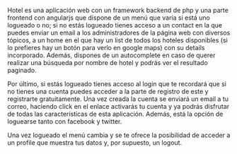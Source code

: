 Hotel es una aplicación web con un framework backend de php y una parte frontend con angularjs que dispone de un menú que varía si está uno logueado o no; si no estás logueado tienes acceso a un contact en la que puedes enviar un email a los administradores de la página web con diversos tópicos, a un home en el que hay un list de todos los hoteles disponibles (si lo prefieres hay un botón para verlo en google maps) con su details incorporado. Además, dispones de un autocomplete en caso de querer realizar una búsqueda por nombre de hotel y podrás ver el resultado paginado.

Por último, si estás logueado tienes acceso al login que te recordará que si no tienes una cuenta puedes acceder a la parte de registro de este y registrarte gratuitamente. Una vez creada la cuenta se enviará un email a tu correo, haciendo click en el enlace activarás tu cuenta y ya podrás disfrutar de todas las características de esta aplicación. Además, está la opción de loguearse tanto con facebook y twitter.

Una vez logueado el menú cambia y se te ofrece la posibilidad de acceder a un profile que muestra tus datos y, por supuesto, un logout.
